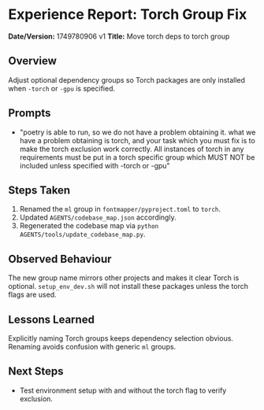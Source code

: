 # Experience Report: Torch Group Fix

**Date/Version:** 1749780906 v1
**Title:** Move torch deps to torch group

## Overview
Adjust optional dependency groups so Torch packages are only installed when
`-torch` or `-gpu` is specified.

## Prompts
- "poetry is able to run, so we do not have a problem obtaining it. what we have a problem obtaining is torch, and your task which you must fix is to make the torch exclusion work correctly. All instances of torch in any requirements must be put in a torch specific group which MUST NOT be included unless specified with -torch or -gpu"

## Steps Taken
1. Renamed the `ml` group in `fontmapper/pyproject.toml` to `torch`.
2. Updated `AGENTS/codebase_map.json` accordingly.
3. Regenerated the codebase map via `python AGENTS/tools/update_codebase_map.py`.

## Observed Behaviour
The new group name mirrors other projects and makes it clear Torch is optional.
`setup_env_dev.sh` will not install these packages unless the torch flags are used.

## Lessons Learned
Explicitly naming Torch groups keeps dependency selection obvious. Renaming
avoids confusion with generic `ml` groups.

## Next Steps
- Test environment setup with and without the torch flag to verify exclusion.
